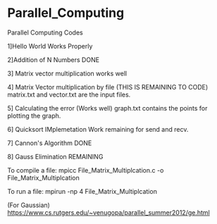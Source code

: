 # Parallel_Computing
Parallel Computing Codes 

1]Hello World Works Properly

2]Addition of N Numbers
DONE
  
3] Matrix vector multiplication works well

4] Matrix Vector multiplication by file (THIS IS REMAINING TO CODE)
matrix.txt and vector.txt are the input files.

5] Calculating the error (Works well)
graph.txt contains the points for plotting the graph. 

6] Quicksort IMplemetation
Work remaining for send and recv.

7] Cannon's Algorithm 
DONE

8] Gauss Elimination
REMAINING

To compile a file:
mpicc File_Matrix_Multiplcation.c -o File_Matrix_Multiplcation

To run a file:
mpirun -np 4 File_Matrix_Multiplcation



(For Gaussian)
https://www.cs.rutgers.edu/~venugopa/parallel_summer2012/ge.html
